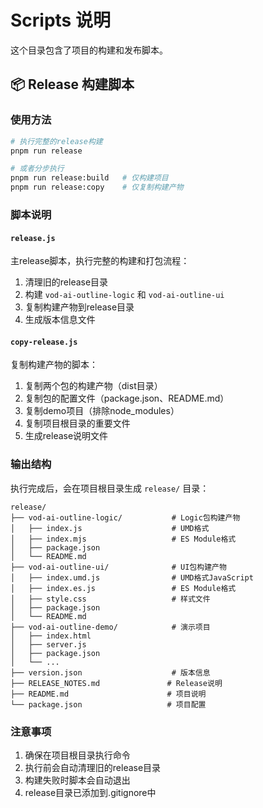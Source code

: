 # Scripts 说明

这个目录包含了项目的构建和发布脚本。

## 📦 Release 构建脚本

### 使用方法

```bash
# 执行完整的release构建
pnpm run release

# 或者分步执行
pnpm run release:build   # 仅构建项目
pnpm run release:copy    # 仅复制构建产物
```

### 脚本说明

#### `release.js`
主release脚本，执行完整的构建和打包流程：

1. 清理旧的release目录
2. 构建 `vod-ai-outline-logic` 和 `vod-ai-outline-ui`
3. 复制构建产物到release目录
4. 生成版本信息文件

#### `copy-release.js`
复制构建产物的脚本：

1. 复制两个包的构建产物（dist目录）
2. 复制包的配置文件（package.json、README.md）
3. 复制demo项目（排除node_modules）
4. 复制项目根目录的重要文件
5. 生成release说明文件

### 输出结构

执行完成后，会在项目根目录生成 `release/` 目录：

```
release/
├── vod-ai-outline-logic/           # Logic包构建产物
│   ├── index.js                    # UMD格式
│   ├── index.mjs                   # ES Module格式
│   ├── package.json
│   └── README.md
├── vod-ai-outline-ui/              # UI包构建产物
│   ├── index.umd.js                # UMD格式JavaScript
│   ├── index.es.js                 # ES Module格式
│   ├── style.css                   # 样式文件
│   ├── package.json
│   └── README.md
├── vod-ai-outline-demo/            # 演示项目
│   ├── index.html
│   ├── server.js
│   ├── package.json
│   └── ...
├── version.json                    # 版本信息
├── RELEASE_NOTES.md               # Release说明
├── README.md                      # 项目说明
└── package.json                   # 项目配置
```

### 注意事项

1. 确保在项目根目录执行命令
2. 执行前会自动清理旧的release目录
3. 构建失败时脚本会自动退出
4. release目录已添加到.gitignore中 